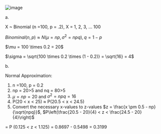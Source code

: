 ![image](https://github.com/user-attachments/assets/429735b9-79fb-46f6-9628-36048ff983a2)

a.

X ~ Binomial (n =100, p = .2), X = 1, 2, 3, ... 100

$Binominal(n,p) \approx N(\mu = np, \sigma^2 = npq),q=1-p$ 

$\\mu = 100 \times 0.2 = 20\$

$\\sigma = \sqrt{100 \times 0.2 \times (1 - 0.2)} = \sqrt{16} = 4\$

b.

Normal Approximation:
1. n =100, p = 0.2
2. np = 20>5 and nq = 80>5
3. $\mu = np = 20$ and $\sigma^2 = npq = 16$
4. P(20 < x < 25) $\approx$ P(20.5 < x < 24.5)
6. Convert the necessary x-values to z-values
  $z = \frac{x \pm 0.5 - np}{\sqrt{npq}}$, 
$P\left(\frac{20.5 - 20}{4} < z < \frac{24.5 - 20}{4}\right)$

= P (0.125 < z < 1.125) = 0.8697 - 0.5498 = 0.3199
